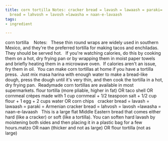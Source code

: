 ```yaml
---
title: corn tortilla Notes: cracker bread = lavash = lawaash = paraki= Armenian cracker
  bread = lahvosh = lavosh =lawasha = naan-e-lavaash
tags:
- ingredient

---
```

corn tortilla    Notes:   These thin round wraps are widely used in southern Mexico, and they're the preferred tortilla for making tacos and enchiladas.  They should be served hot.   If you're watching calories, do this by cooking them on a hot, dry frying pan or by wrapping them in moist paper towels and briefly heating them in a microwave oven.  If calories aren't an issue, fry them in oil.  You can make corn tortillas at home if you have a tortilla press.  Just mix masa harina with enough water to make a bread-like dough, press the dough until it's very thin, and then cook the tortilla in a hot, dry frying pan.  Readymade corn tortillas are available in most supermarkets. flour tortilla (more pliable, higher in fat) OR taco shell OR cornmeal crèpes made with 1 cup cornmeal + 1/2 teaspoon salt + 1/2 cup flour + 1 egg + 2 cups water OR corn chips   cracker bread = lavash = lawaash = paraki = Armenian cracker bread = lahvosh = lavosh =lawasha = naan-e-lavaash   This is a large flat Middle Eastern bread that comes either hard (like a cracker) or soft (like a tortilla). You can soften hard lavash by moistening both sides and then placing it in a plastic bag for a few hours.matzo OR naan (thicker and not as large) OR flour tortilla (not as large)
